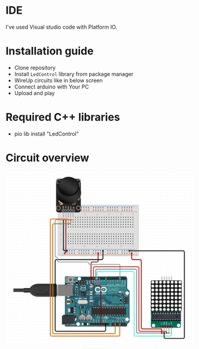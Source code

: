 # IDE
I've used Visual studio code with Platform IO.

# Installation guide
* Clone repository
* Install `LedControl` library from package manager
* WireUp circuits like in below screen
* Connect arduino with Your PC
* Upload and play

# Required C++ libraries
* pio lib install "LedControl"


# Circuit overview

![Circuit overview](img/circuit.png)